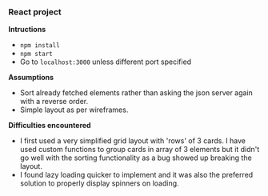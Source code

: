 ### React project

**Intructions**

* `npm install`
* `npm start`
* Go to `localhost:3000` unless different port specified

**Assumptions**

* Sort already fetched elements rather than asking the json server again with a reverse order.
* Simple layout as per wireframes.

**Difficulties encountered**

* I first used a very simplified grid layout with 'rows' of 3 cards. I have used custom functions to group cards in array of 3 elements but it didn't go well with the sorting functionality as a bug showed up breaking the layout.
* I found lazy loading quicker to implement and it was also the preferred solution to properly display spinners on loading.

